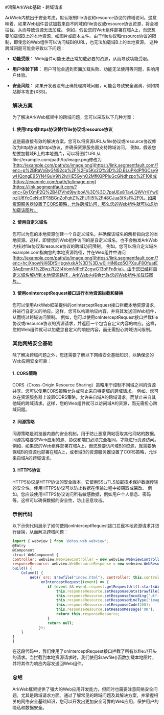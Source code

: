 #鸿蒙ArkWeb基础 - 跨域请求

ArkWeb内核出于安全考虑，默认限制file协议和resource协议的跨域访问。这意味着，如果Web组件尝试加载来自不同域的file协议或resource协议资源，将会被拦截，从而导致资源无法加载。
例如，假设您的Web组件部署在域A上，而您想要加载域B上的本地资源，如图片或脚本文件。由于file协议和resource协议的限制，即使您的Web组件可以访问域B的URL，也无法加载域B上的本地资源。
这种跨域问题可能会导致以下问题：

- **功能受限**： Web组件可能无法正常加载必要的资源，从而导致功能受限。

- **用户体验下降**： 用户可能会遇到页面加载失败、功能无法使用等问题，影响用户体验。

- **安全风险**： 如果开发者没有正确处理跨域问题，可能会导致安全漏洞，例如跨站脚本攻击(XSS)。

  ### 解决方案

  为了解决ArkWeb框架中的跨域问题，您可以采取以下几种方案：

  #### 1. 使用http或https协议替代file协议或resource协议

  这是最直接有效的解决方案。您可以将资源URL从file协议或resource协议修改为http协议或https协议，并确保资源服务器支持跨域访问。
  例如，假设您想要加载域B上的本地图片，可以将图片URL从file://example.com/path/to/image.png修改为[http://example.com/path/to/image.png](https://link.segmentfault.com/?enc=p%2BRaVxByGN92cp%2F%2Fq5Kx2Q%3D%3D.BLuPKdPfIGCsy9wHQongE95YN4GuV9N2ivlHE5GyhO2MfKQPPluGcGNdhzpo%2F10i)或[https://example.com/path/to/image.png](https://link.segmentfault.com/?enc=Qy1XmP2Q%2B4l7Vhd9jwIboA%3D%3D.7paUEe8TavLQWVrKYw0pzIU6YcGeNtd1P15BGnZoFqhZ%2FU1lI5%2F48CJua3fKsI%2F9)。如果资源服务器设置了CORS策略，允许跨域访问，那么您的Web组件就可以成功加载该图片。

  #### 2. 使用自定义域名

  您可以为您的本地资源创建一个自定义域名，并确保该域名的解析指向您的本地资源。这样，即使您的Web组件访问的是自定义域名，也不会触发ArkWeb内核对file协议和resource协议的跨域访问限制。
  例如，您可以将自定义域名example.com指向您的本地资源路径，并在Web组件中访问[http://example.com/path/to/image.png](https://link.segmentfault.com/?enc=hcjXnowNjK6DfSHpgvkxkA%3D%3D.w0jjHiN8zd5OPXsuF8OfuatE3AqEmmKf%2Bwz7I2ZI4VomNIPcFZcgwG13bFFn8ria)。由于您已经将自定义域名解析到本地资源路径，ArkWeb内核会允许您的Web组件加载该图片。

  #### 3. 使用onInterceptRequest接口进行本地资源拦截和替换

  您可以使用ArkWeb框架提供的onInterceptRequest接口拦截本地资源请求，并进行自定义的响应。这样，您可以构建响应内容，并将其发送回Web组件，从而绕过跨域访问限制。
  例如，您可以使用onInterceptRequest接口拦截file协议或resource协议的资源请求，并返回一个包含自定义内容的响应。这样，您的Web组件就可以加载您自定义的响应内容，而无需担心跨域访问限制。

  ### 其他网络安全基础

  除了解决跨域问题之外，您还需要了解以下网络安全基础知识，以确保您的Web应用安全可靠：

  #### 1. CORS策略

  CORS（Cross-Origin Resource Sharing）策略用于控制不同域之间的资源共享。您可以使用CORS策略允许或禁止来自特定域的跨域请求。
  例如，您可以在资源服务器上设置CORS策略，允许来自域A的跨域请求，而禁止来自其他域的跨域请求。这样，您的Web组件就可以访问域A的资源，而无需担心跨域问题。

  #### 2. 同源策略

  同源策略是浏览器内置的安全机制，用于防止恶意网站窃取其他网站的数据。同源策略要求Web应用的源、协议和端口必须完全相同，才能进行资源访问。
  例如，如果您的Web组件部署在域A上，而您想要访问域B的资源，就需要确保域B的资源也部署在域A上，或者域B的资源服务器设置了CORS策略，允许来自域A的跨域请求。

  #### 3. HTTPS协议

  HTTPS协议是HTTP协议的安全版本，它使用SSL/TLS加密技术保护数据传输的安全性。使用HTTPS协议可以防止数据在传输过程中被窃取或篡改。
  例如，您应该使用HTTPS协议访问所有敏感数据，例如用户个人信息、密码等。这样可以确保数据的安全性，防止恶意攻击。

  ### 示例代码

  以下示例代码展示了如何使用onInterceptRequest接口拦截本地资源请求并进行替换，从而解决跨域问题：

  ```javascript
  import { webview } from '@ohos.web.webview';
  @Entry
  @Component
  struct WebComponent {
  controller: webview.WebviewController = new webview.WebviewController();
  responseResource: webview.WebResourceResponse = new webview.WebResourceResponse();
  build() {
      Column() {
          Web({ src: $rawfile("index.html"), controller: this.controller })
              .onInterceptRequest((event) => {
                  if (event && event.request.getRequestUrl().startsWith("file://")) {
                      this.responseResource.setResponseData($rawfile("local.png"));
                      this.responseResource.setResponseEncoding('utf-8');
                      this.responseResource.setResponseMimeType('image/png');
                      this.responseResource.setResponseCode(200);
                      this.responseResource.setReasonMessage('OK');
                      return this.responseResource;
                  }
                  return null;
              });
      }
  }
  }
  ```

  在这段代码中，我们使用了onInterceptRequest接口拦截了所有以file://开头的请求。当拦截到本地资源请求时，我们使用$rawfile()函数加载本地图片，并将其作为响应内容发送回Web组件。

  ### 总结

  ArkWeb框架提供了强大的Web应用开发能力，但同时也需要注意网络安全问题，尤其是跨域请求方面。通过了解常见的跨域问题及其解决方案，并掌握相关的网络安全基础知识，您可以开发出更加安全可靠的Web应用，保护用户的隐私和数据安全。